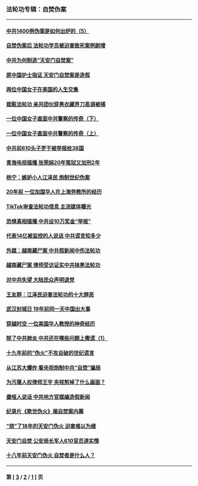 ### 法轮功专辑：自焚伪案
---
#### [中共1400例伪案是如何出炉的（5）](../../pages/nf5562/n13226831.md?04270430) 
#### [自焚伪案后 法轮功学员被迫害致死案例剧增](../../pages/nf5562/n13190600.md?04270430) 
#### [中共为何制造“天安门自焚案”](../../pages/nf5562/n13183270.md?04270430) 
#### [原中国护士指证 天安门自焚案是造假](../../pages/nf5562/n13172289.md?04270430) 
#### [两位中国女子在美国的人生交集](../../pages/nf5562/n13156138.md?04270430) 
#### [栽赃法轮功 亲共团伙穿黑衣藏界刀高调被捕](../../pages/nf5562/n13073780.md?04270430) 
#### [一位中国女子直面中共警察的传奇（下）](../../pages/nf5562/n12989706.md?04270430) 
#### [一位中国女子直面中共警察的传奇（上）](../../pages/nf5562/n12985072.md?04270430) 
#### [中共前610头子罗干被举报给38国](../../pages/nf5562/n12975419.md?04270430) 
#### [青海电视插播 张荣娟20年冤狱又加刑2年](../../pages/nf5562/n12738166.md?04270430) 
#### [杨宁：嫉妒小人江泽民 炮制世纪伪案](../../pages/nf5562/n12724108.md?04270430) 
#### [20年前 一位加国华人在上海劳教所的经历](../../pages/nf5562/n12707932.md?04270430) 
#### [TikTok审查法轮功信息 主流媒体曝光](../../pages/nf5562/n12362336.md?04270430) 
#### [恐惧真相插播 中共设10万奖金“举报”](../../pages/nf5562/n12306396.md?04270430) 
#### [代表14亿被监控的人说话 中共谎言知多少](../../pages/nf5562/n12297484.md?04270430) 
#### [外媒：越南藏尸案 中共假新闻中伤法轮功](../../pages/nf5562/n12264411.md?04270430) 
#### [越南藏尸案 律师受访证实中共抹黑法轮功](../../pages/nf5562/n12261878.md?04270430) 
#### [对中共失望 大陆民众声明退党](../../pages/nf5562/n12187315.md?04270430) 
#### [王友群：江泽民迫害法轮功的十大罪恶](../../pages/nf5562/n12169074.md?04270430) 
#### [武汉封城日 19年前同一天中国出大事](../../pages/nf5562/n12150901.md?04270430) 
#### [穿越时空  一位美国华人教授的神奇经历](../../pages/nf5562/n12097460.md?04270430) 
#### [除了中共肺炎 中共还在哪些问题上撒谎（1）](../../pages/nf5562/n11955770.md?04270430) 
#### [十九年前的“伪火”不攻自破的世纪谎言](../../pages/nf5562/n11813238.md?04270430) 
#### [从江苏大爆炸 看央视炮制中共“自焚”骗局](../../pages/nf5562/n11140275.md?04270430) 
#### [为污蔑人权律师王宇 央视剪掉了什么画面？](../../pages/nf5562/n11130142.md?04270430) 
#### [聋哑人说话 中共地方官媒编造假新闻](../../pages/nf5562/n11006067.md?04270430) 
#### [纪录片《欺世伪火》揭自焚案内幕](../../pages/nf5562/n11002664.md?04270430) 
#### [“烧”了18年的天安门伪火 迫害难以为继](../../pages/nf5562/n10996660.md?04270430) 
#### [天安门自焚 公安局长军人610官员道实情](../../pages/nf5562/n10997098.md?04270430) 
#### [十八年前天安门伪火 自焚者是什么人？](../../pages/nf5562/n10996556.md?04270430) 

---
#### 第 [ [3](./3.md?04270430) / [2](./2.md?04270430) / [1](./1.md?04270430) ] 页
